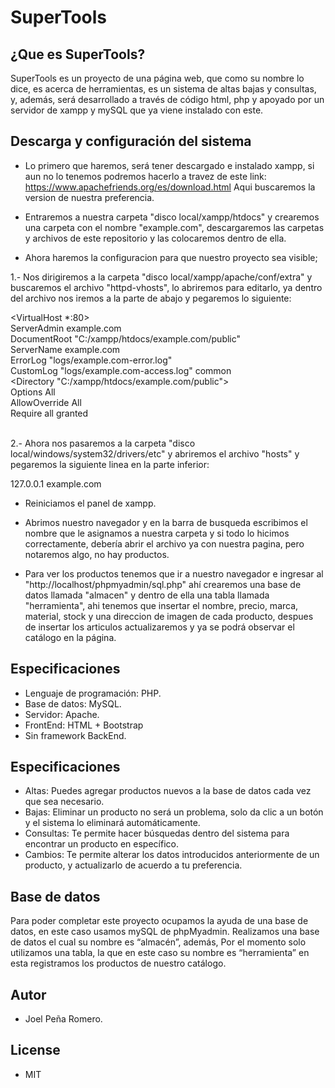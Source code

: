 # SuperTools
## ¿Que es SuperTools?
SuperTools es un proyecto de una página web, que como su nombre lo dice, es acerca de herramientas, es un sistema de altas bajas y consultas, y, además, será desarrollado a través de código html, php y apoyado por un servidor de xampp y mySQL que ya viene instalado con este.

## Descarga y configuración del sistema

- Lo primero que haremos, será tener descargado e instalado xampp, si aun no lo tenemos podremos hacerlo a travez de este link: https://www.apachefriends.org/es/download.html Aqui buscaremos la version de nuestra preferencia.

- Entraremos a nuestra carpeta "disco local/xampp/htdocs" y crearemos una carpeta con el nombre "example.com", descargaremos las carpetas y archivos de este repositorio y las colocaremos dentro de ella.

- Ahora haremos la configuracion para que nuestro proyecto sea visible;

1.- Nos dirigiremos a la carpeta "disco local/xampp/apache/conf/extra" y buscaremos el archivo "httpd-vhosts", lo abriremos para editarlo, ya dentro del archivo nos iremos a la parte de abajo y pegaremos lo siguiente:

<VirtualHost *:80> <br />
    ServerAdmin example.com <br />
    DocumentRoot "C:/xampp/htdocs/example.com/public" <br />
    ServerName example.com <br />
    ErrorLog "logs/example.com-error.log" <br />
    CustomLog "logs/example.com-access.log" common <br />
    <Directory "C:/xampp/htdocs/example.com/public"> <br />
      Options All <br />
      AllowOverride All <br />
      Require all granted <br />
    </Directory> <br />
</VirtualHost>

2.- Ahora nos pasaremos a la carpeta "disco local/windows/system32/drivers/etc" y abriremos el archivo "hosts" y pegaremos la siguiente linea en la parte inferior:

127.0.0.1 example.com

- Reiniciamos el panel de xampp.

- Abrimos nuestro navegador y en la barra de busqueda escribimos el nombre que le asignamos a nuestra carpeta y si todo lo hicimos correctamente, debería abrir el archivo ya con nuestra pagina, pero notaremos algo, no hay productos.

- Para  ver los productos tenemos que ir a nuestro navegador e ingresar al "http://localhost/phpmyadmin/sql.php" ahí crearemos una base de datos llamada "almacen" y dentro de ella una tabla llamada "herramienta", ahi tenemos que insertar el nombre, precio, marca, material, stock y una direccion de imagen de cada producto, despues de insertar los articulos actualizaremos y ya se podrá observar el catálogo en la página.

## Especificaciones
- Lenguaje de programación: PHP.
- Base de datos: MySQL.
- Servidor: Apache.
- FrontEnd: HTML + Bootstrap
- Sin framework BackEnd.

## Especificaciones 

- Altas: Puedes agregar productos nuevos a la base de datos cada vez que sea necesario.
- Bajas: Eliminar un producto no será un problema, solo da clic a un botón y el sistema lo eliminará automáticamente.
- Consultas: Te permite hacer búsquedas dentro del sistema para encontrar un producto en específico.
- Cambios: Te permite alterar los datos introducidos anteriormente de un producto, y actualizarlo de acuerdo a tu preferencia.

## Base de datos
Para poder completar este proyecto ocupamos la ayuda de una base de datos, en este caso usamos mySQL de phpMyadmin.
Realizamos una base de datos el cual su nombre es “almacén”, además, Por el momento solo utilizamos una tabla, la que en este caso su nombre es “herramienta” en esta registramos los productos de nuestro catálogo.


## Autor
- Joel Peña Romero.

## License
- MIT
